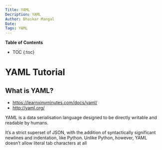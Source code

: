 ```yaml
---
Title: YAML
Decription: YAML
Author: Bhaskar Mangal
Date: 
Tags: YAML
---
```


**Table of Contents**
* TOC
{:toc}

# YAML Tutorial

## What is YAML?
* https://learnxinyminutes.com/docs/yaml/
* http://yaml.org/

YAML is a data serialisation language designed to be directly writable and readable by humans.

It’s a strict superset of JSON, with the addition of syntactically significant newlines and indentation, like Python. Unlike Python, however, YAML doesn’t allow literal tab characters at all


